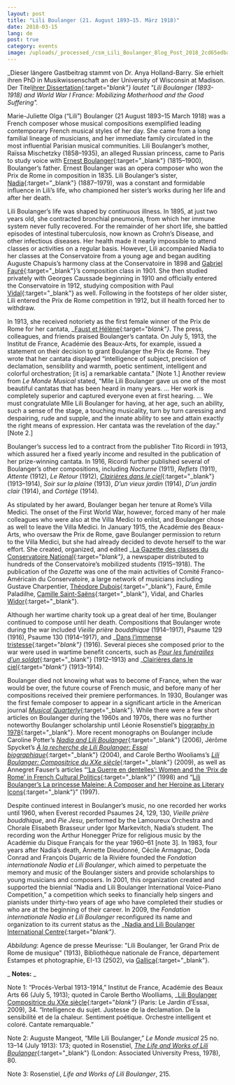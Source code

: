 ```yaml
---
layout: post
title: "Lili Boulanger (21. August 1893–15. März 1918)"
date: 2018-03-15
lang: de
post: true
category: events
image: /uploads/_processed_/csm_Lili_Boulanger_Blog_Post_2018_2cd65edbae.jpg
---
```



_Dieser längere Gastbeitrag stammt von Dr. Anya Holland-Barry. Sie erhielt ihren PhD in Musikwissenschaft an der University of Wisconsin at Madison. Der Titel[ihrer Dissertation](http://digital.library.wisc.edu/1711.dl/W6FF4QHCGRLNW8V){:target="_blank"} lautet "Lili Boulanger (1893-1918) and World War I France: Mobilizing Motherhood and the Good Suffering"._

Marie-Juliette Olga (“Lili”) Boulanger (21 August 1893–15 March 1918) was a French composer whose musical compositions exemplified leading contemporary French musical styles of her day. She came from a long familial lineage of musicians, and her immediate family circulated in the most influential Parisian musical communities. Lili Boulanger’s mother, Raïssa Mischetzky (1858–1935), an alleged Russian princess, came to Paris to study voice with [Ernest Boulanger](https://opac.rism.info/search?View=rism&q=Boulanger+Ernest+Henri+Alexandre){:target="_blank"} (1815–1900), Boulanger’s father. Ernest Boulanger was an opera composer who won the Prix de Rome in composition in 1835. Lili Boulanger’s sister, [Nadia](https://opac.rism.info/search?View=rism&q=nadia+Boulanger){:target="_blank"} (1887–1979), was a constant and formidable influence in Lili’s life, who championed her sister’s works during her life and after her death.

Lili Boulanger’s life was shaped by continuous illness. In 1895, at just two years old, she contracted bronchial pneumonia, from which her immune system never fully recovered. For the remainder of her short life, she battled episodes of intestinal tuberculosis, now known as Crohn’s Disease, and other infectious diseases. Her health made it nearly impossible to attend classes or activities on a regular basis. However, Lili accompanied Nadia to her classes at the Conservatoire from a young age and began auditing Auguste Chapuis’s harmony class at the Conservatoire in 1898 and [Gabriel Fauré](https://opac.rism.info/search?View=rism&author=118920626){:target="_blank"}’s composition class in 1901. She then studied privately with Georges Caussade beginning in 1910 and officially entered the Conservatoire in 1912, studying composition with Paul [Vidal](https://opac.rism.info/search?View=rism&author=117398683){:target="_blank"} as well. Following in the footsteps of her older sister, Lili entered the Prix de Rome competition in 1912, but ill health forced her to withdraw.

In 1913, she received notoriety as the first female winner of the Prix de Rome for her cantata, _[Faust et Hélène](https://opac.rism.info/search?id=850033539){:target="_blank"}_. The press, colleagues, and friends praised Boulanger’s cantata. On July 5, 1913, the Institut de France, Académie des Beaux-Arts, for example, issued a statement on their decision to grant Boulanger the Prix de Rome. They wrote that her cantata displayed “intelligence of subject, precision of declamation, sensibility and warmth, poetic sentiment, intelligent and colorful orchestration; [it is] a remarkable cantata.” [Note 1.] Another review from _Le Monde Musical_ stated, “Mlle Lili Boulanger gave us one of the most beautiful cantatas that has been heard in many years. ... Her work is completely superior and captured everyone even at first hearing. ... We must congratulate Mlle Lili Boulanger for having, at her age, such an ability, such a sense of the stage, a touching musicality, turn by turn caressing and despairing, rude and supple, and the innate ability to see and attain exactly the right means of expression. Her cantata was the revelation of the day.” [Note 2.]

Boulanger’s success led to a contract from the publisher Tito Ricordi in 1913, which assured her a fixed yearly income and resulted in the publication of her prize-winning cantata. In 1916, Ricordi further published several of Boulanger’s other compositions, including _Nocturne_ (1911), _Reflets_ (1911), _Attente_ (1912), _Le Retour_ (1912), [_Clairières dans le ciel_](http://gallica.bnf.fr/ark:/12148/bpt6k3832279){:target="_blank"} (1913–1914), _Soir sur la plaine_ (1913), _D’un vieux jardin_ (1914), _D’un jardin clair_ (1914), and _Cortège_ (1914).

As stipulated by her award, Boulanger began her tenure at Rome’s Villa Medici. The onset of the First World War, however, forced many of her male colleagues who were also at the Villa Medici to enlist, and Boulanger chose as well to leave the Villa Medici. In January 1915, the Académie des Beaux-Arts, who oversaw the Prix de Rome, gave Boulanger permission to return to the Villa Medici, but she had already decided to devote herself to the war effort. She created, organized, and edited _[La Gazette des classes du Conservatoire National](http://gallica.bnf.fr/ark:/12148/cb43639008g/date){:target="_blank"}_, a newspaper distributed to hundreds of the Conservatoire’s mobilized students (1915–1918). The publication of the _Gazette_ was one of the main activities of Comité Franco-Américain du Conservatoire, a large network of musicians including Gustave Charpentier, [Théodore Dubois](https://opac.rism.info/search?View=rism&author=104270500){:target="_blank"}, Fauré, Émile Paladilhe, [Camille Saint-Saëns](https://opac.rism.info/search?View=rism&q=Saint-Sa%C3%ABns+Camille){:target="_blank"}, Vidal, and Charles [Widor](https://opac.rism.info/search?View=rism&q=Widor+Charles-Marie){:target="_blank"}.

Although her wartime charity took up a great deal of her time, Boulanger continued to compose until her death. Compositions that Boulanger wrote during the war included _Vieille prière bouddhique_ (1914–1917), Psaume 129 (1916), Psaume 130 (1914–1917), and _[Dans l’immense tristesse](http://gallica.bnf.fr/ark:/12148/btv1b103347922){:target="_blank"}_ (1916). Several pieces she composed prior to the war were used in wartime benefit concerts, such as [_Pour les funérailles d’un soldat_](http://gallica.bnf.fr/ark:/12148/btv1b103186141){:target="_blank"} (1912–1913) and _[Clairières dans le ciel](http://gallica.bnf.fr/ark:/12148/btv1b55009897p){:target="_blank"}_ (1913–1914).

Boulanger died not knowing what was to become of France, when the war would be over, the future course of French music, and before many of her compositions received their premiere performances. In 1930, Boulanger was the first female composer to appear in a significant article in the American journal [_Musical Quarterly_](http://www.jstor.org/stable/738616){:target="_blank"}. While there were a few short articles on Boulanger during the 1960s and 1970s, there was no further noteworthy Boulanger scholarship until Léonie Rosenstiel’s [biography in 1978](http://www.worldcat.org/oclc/903332196){:target="_blank"}. More recent monographs on Boulanger include Caroline Potter’s [_Nadia and Lili Boulanger_](https://www.routledge.com/Nadia-and-Lili-Boulanger/Potter/p/book/9781138263512){:target="_blank"} (2006), Jérôme Spycket’s [_À la recherche de Lili Boulanger: Essai biographique_](https://www.fayard.fr/la-recherche-de-lili-boulanger-9782213621302){:target="_blank"} (2004), and Carole Bertho Wooliams’s [_Lili Boulanger: Compositrice du XXe siècle_](http://jardindessai.free.fr/sommaires.htm){:target="_blank"} (2009), as well as Annegret Fauser’s articles “[‘La Guerre en dentelles’: Women and the ‘Prix de Rome’ in French Cultural Politics](http://www.jstor.org/stable/831898){:target="_blank"}” (1998) and “[Lili Boulanger’s La princesse Maleine: A Composer and her Heroine as Literary Icons](http://www.jstor.org/stable/766554){:target="_blank"}” (1997).

Despite continued interest in Boulanger’s music, no one recorded her works until 1960, when Everest recorded Psaumes 24, 129, 130, _Vieille prière bouddhique_, and _Pie Jesu_, performed by the Lamoureux Orchestra and Chorale Elisabeth Brasseur under Igor Markevitch, Nadia’s student. The recording won the Arthur Honegger Prize for religious music by the Académie du Disque Français for the year 1960–61 [note 3]. In 1983, four years after Nadia’s death, Annette Dieudonné, Cécile Armagnac, Doda Conrad and François Dujarric de la Rivière founded the _Fondation internationale Nadia et Lili Boulanger_, which aimed to perpetuate the memory and music of the Boulanger sisters and provide scholarships to young musicians and composers. In 2001, this organization created and supported the biennial “Nadia and Lili Boulanger International Voice-Piano Competition,” a competition which seeks to financially help singers and pianists under thirty-two years of age who have completed their studies or who are at the beginning of their career. In 2009, the _Fondation internationale Nadia et Lili Boulanger_ reconfigured its name and organization to its current status as the _[Nadia and Lili Boulanger International Centre](http://www.cnlb.fr/enb/centre/acc_centre.html){:target="_blank"}_.



_Abbildung_: Agence de presse Meurisse: "Lili Boulanger, 1er Grand Prix de Rome de musique" (1913), Bibliothèque nationale de France, département Estampes et photographie, EI-13 (2502), via [Gallica](http://gallica.bnf.fr/ark:/12148/btv1b9022337j){:target="_blank"}.



_ **Notes:** _

Note 1: “Procés-Verbal 1913-1914,” Institut de France, Académie des Beaux Arts 66 (July 5, 1913); quoted in Carole Bertho Woolliams, _[Lili Boulanger Compositrice du XXe siècle](http://www.worldcat.org/oclc/610662483){:target="_blank"}_ (Paris: Le Jardin d’Essai, 2009), 34. “Intelligence du sujet. Justesse de la declamation. De la sensibilité et de la chaleur. Sentiment poétique. Orchestre intelligent et coloré. Cantate remarquable.”

Note 2: Auguste Mangeot, “Mlle Lili Boulanger,” _Le Monde musical_ 25 no. 13–14 (July 1913): 173; quoted in Rosenstiel, [_The Life and Works of Lili Boulanger_](http://www.worldcat.org/oclc/903332196){:target="_blank"} (London: Associated University Press, 1978), 80.

Note 3: Rosenstiel, _Life and Works of Lili Boulanger_, 215.





<script type="text/javascript">var switchTo5x=true;</script><script type="text/javascript" src="http://w.sharethis.com/button/buttons.js"></script><script type="text/javascript">stLight.options({publisher: "9b601438-1ce1-49d8-bfd7-9cff5df54c17", doNotHash: false, doNotCopy: false, hashAddressBar: false});</script>




